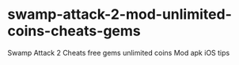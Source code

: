 # swamp-attack-2-mod-unlimited-coins-cheats-gems
Swamp Attack 2 Cheats free gems unlimited coins Mod apk iOS tips
